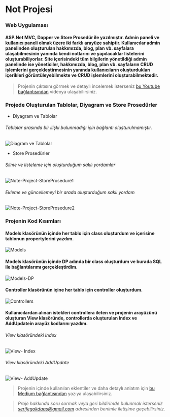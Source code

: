 # Not Projesi
### Web Uygulaması 
#### ASP.Net MVC, Dapper ve Store Prosedür ile yazılmıştır. Admin paneli ve kullanıcı paneli olmak üzere iki farklı arayüze sahiptir. Kullanıcılar admin panelinden oluşturulan hakkımızda, blog, plan vb. sayfalara ulaşabilmesinin yanında kendi notlarını ve yapılacaklar listelerini oluşturabiliyorlar. Site içerisindeki tüm bilgilerin yönetildiği admin panelinde ise yöneticiler, hakkımızda, blog, plan vb. sayfaların CRUD işlemlerini gerçekleştirmesinin yanında kullanıcıların oluşturdukları içerikleri görüntüleyebilmekte ve CRUD işlemlerini oluşturabilmektedir. 

> Projenin çıktısını görmek ve detaylı incelemek isterseniz [bu Youtube bağlantısından](https://www.youtube.com/watch?v=Pox5cUKSTf8&ab_channel=Serife
) videoya ulaşabilirsiniz.

### Projede Oluşturulan Tablolar, Diyagram ve Store Prosedürler
- Diyagram ve Tablolar
###### Tablolar arasında bir ilişki bulunmadığı için bağlantı oluşturulmamıştır.

![Diagram ve Tablolar](https://user-images.githubusercontent.com/117410162/220938977-5545a75d-681c-4c53-85d9-363c2504d4ce.jpg)

- Store Prosedürler
###### Silme ve listeleme için oluşturduğum saklı yordamlar

![Note-Project-StoreProsedure1](https://user-images.githubusercontent.com/117410162/220939321-5a26c220-3e58-4821-b1a5-7a81280c7196.jpg)

###### Ekleme ve güncellemeyi bir arada oluşturduğum saklı yordam

![Note-Project-StoreProsedure2](https://user-images.githubusercontent.com/117410162/220939404-a20c3c9f-6622-4016-b769-043a5f442166.jpg)

### Projenin Kod Kısımları

#### Models klasörünün içinde her tablo için class oluşturdum ve içerisine tablonun propertylerini yazdım.

![Models](https://user-images.githubusercontent.com/117410162/220947377-cf6af951-ee5b-4650-b0e8-bb39435de615.jpg)

#### Models klasörünün içinde DP adında bir class oluşturdum ve burada SQL ile bağlantılarımı gerçekleştirdim.

![Models-DP](https://user-images.githubusercontent.com/117410162/220947775-3ebb5a36-80d4-47e6-a405-b32d0b5fa227.jpg)

#### Controller klasörünün içine her tablo için controller oluşturdum.

![Controllers](https://user-images.githubusercontent.com/117410162/220947991-32ec0189-ffd8-467f-b374-9e24dae6b803.jpg)

#### Kullanıcılardan alınan istekleri controllera ileten ve projenin arayüzünü oluşturan View klasöründe, controllerda oluşturulan Index ve AddUpdatein arayüz kodlarını yazdım.

###### View klasöründeki Index 

![View- Index](https://user-images.githubusercontent.com/117410162/220950280-62245da3-5be4-4e4d-8049-1d934ae83072.jpg)

###### View klasöründeki AddUpdate 

![View- AddUpdate](https://user-images.githubusercontent.com/117410162/220950369-b523d58c-30ef-4b06-ae81-c0948879e3cd.jpg)

>Projenin içinde kullanılan eklentiler ve daha detaylı anlatım için [bu Medium bağlantısından](https://medium.com/@serifegokdaas) yazıya ulaşabilirsiniz.

>*Proje hakkında soru sormak veya geri bildirimde bulunmak isterseniz serifegokdaas@gmail.com adresinden benimle iletişime geçebilirsiniz.*




